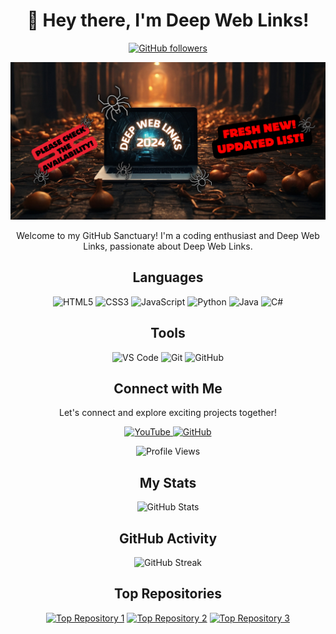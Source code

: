 <!-- Header -->
<h1 align="center">👋 Hey there, I'm Deep Web Links!</h1>
<p align="center">
  <a href="https://github.com/Deep-Web-Links-2024">
    <img src="https://img.shields.io/github/followers/Deep-Web-Links-2024?style=social" alt="GitHub followers">
  </a>
</p>

<img src="https://github.com/Deep-Web-Links-2024/Deep-Web-Links-2024/blob/main/Art.png">

<!-- Introduction -->
<p align="center">
  Welcome to my GitHub Sanctuary! I'm a coding enthusiast and Deep Web Links, passionate about Deep Web Links.
</p>

<!-- Languages -->
<h2 align="center">Languages</h2>
<p align="center">
  <img src="https://img.shields.io/badge/HTML5-E34F26?style=for-the-badge&logo=html5&logoColor=white" alt="HTML5">
  <img src="https://img.shields.io/badge/CSS3-1572B6?style=for-the-badge&logo=css3&logoColor=white" alt="CSS3">
  <img src="https://img.shields.io/badge/JavaScript-F7DF1E?style=for-the-badge&logo=javascript&logoColor=black" alt="JavaScript">
  <img src="https://img.shields.io/badge/Python-3776AB?style=for-the-badge&logo=python&logoColor=white" alt="Python">
  <img src="https://img.shields.io/badge/Java-007396?style=for-the-badge&logo=java&logoColor=white" alt="Java">
  <img src="https://img.shields.io/badge/C%23-239120?style=for-the-badge&logo=c-sharp&logoColor=white" alt="C#">
  <!-- Add more languages and tools as needed -->
</p>

<!-- Tools -->
<h2 align="center">Tools</h2>
<p align="center">
  <img src="https://img.shields.io/badge/Visual%20Studio%20Code-007ACC?style=for-the-badge&logo=visual-studio-code&logoColor=white" alt="VS Code">
  <img src="https://img.shields.io/badge/Git-F05032?style=for-the-badge&logo=git&logoColor=white" alt="Git">
  <img src="https://img.shields.io/badge/GitHub-181717?style=for-the-badge&logo=github&logoColor=white" alt="GitHub">
  <!-- Add more tools as needed -->
</p>

<!-- Connect with Me -->
<h2 align="center">Connect with Me</h2>
<p align="center">
  Let's connect and explore exciting projects together!
</p>
<p align="center">
  <a href="https://www.youtube.com/@SecretWikiSphere">
    <img src="https://img.shields.io/badge/YouTube-FF0000?style=for-the-badge&logo=youtube&logoColor=white" alt="YouTube">
  </a>
  <a href="https://github.com/Deep-Web-Links-2024">
    <img src="https://img.shields.io/badge/GitHub-181717?style=for-the-badge&logo=github&logoColor=white" alt="GitHub">
  </a>
</p>

<!-- Profile Views -->
<p align="center">
  <img src="https://komarev.com/ghpvc/?username=Deep-Web-Links-2024&color=blueviolet" alt="Profile Views">
</p>

<!-- My Stats -->
<h2 align="center">My Stats</h2>
<p align="center">
  <img src="https://github-readme-stats.vercel.app/api?username=Deep-Web-Links-2024&show_icons=true&theme=radical" alt="GitHub Stats">
</p>

<!-- GitHub Activity -->
<h2 align="center">GitHub Activity</h2>
<p align="center">
  


<p align="center">
  <img src="https://github-readme-streak-stats.herokuapp.com/?user=Deep-Web-Links-2024&theme=dark" alt="GitHub Streak">
  <br>
  
</p>

<!-- Top Repositories -->
<h2 align="center">Top Repositories</h2>
<p align="center">
<a href="https://github.com/Deep-Web-Links-2024/Deep-Web-Links-2024"><img src="https://github-readme-stats.vercel.app/api/pin/?username=Deep-Web-Links-2024&repo=Deep-Web-Links-2024&theme=dark" alt="Top Repository 1"></a>
<a href="https://github.com/Deep-Web-Links-2024/deepweb-links"><img src="https://github-readme-stats.vercel.app/api/pin/?username=Deep-Web-Links-2024&repo=deepweb-links&theme=dark" alt="Top Repository 2"></a>
<a href="https://github.com/Deep-Web-Links-2024/Hidden-Wiki"><img src="https://github-readme-stats.vercel.app/api/pin/?username=Deep-Web-Links-2024&repo=Hidden-Wiki&theme=dark" alt="Top Repository 3"></a>
</p>
